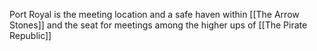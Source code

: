 Port Royal is the meeting location and a safe haven within [[The Arrow Stones]] and the seat for meetings among the higher ups of [[The Pirate Republic]]